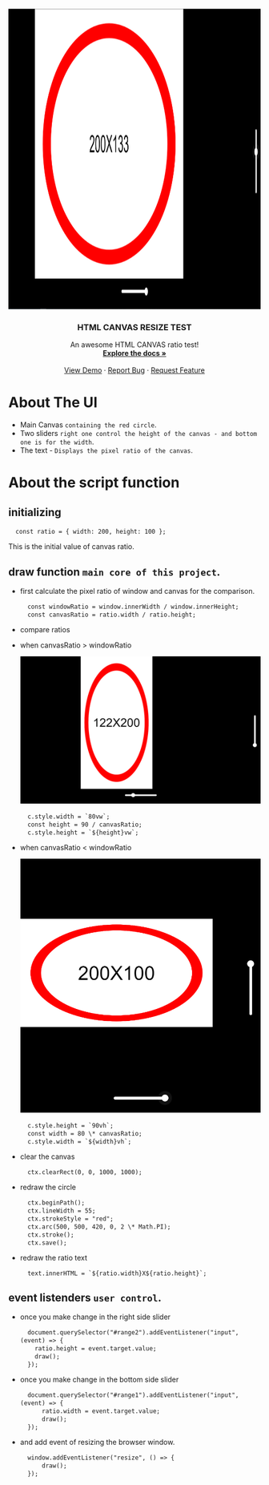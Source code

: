 <!-- PROJECT LOGO -->
<br />
<div align="center">
  <a href="https://canvas-resize.netlify.app/">
    <img src="screen.png" alt="Logo" width="900px" height="600px">
  </a>

  <h3 align="center">HTML CANVAS RESIZE TEST</h3>

  <p align="center">
    An awesome HTML CANVAS ratio test!
    <br />
    <a href="https://developer.mozilla.org/en-US/docs/Web/API/Canvas_API"><strong>Explore the docs »</strong></a>
    <br />
    <br />
    <a href="https://canvas-resize.netlify.app/">View Demo</a>
    ·
    <a href="https://github.com/CoryITpro/HTML-Canvas-Reisize/issues">Report Bug</a>
    ·
    <a href="https://github.com/CoryITpro/HTML-Canvas-Reisize/issues">Request Feature</a>
  </p>
</div>
<!-- ABOUT THE PROJECT -->

# About The UI

-   Main Canvas `containing the red circle`.
-   Two sliders `right one control the height of the canvas - and bottom one is for the width`.
-   The text - `Displays the pixel ratio of the canvas`.

# About the script function

## initializing

      const ratio = { width: 200, height: 100 };

This is the initial value of canvas ratio.

## draw function `main core of this project`.

-   first calculate the pixel ratio of window and canvas for the comparison.

          const windowRatio = window.innerWidth / window.innerHeight;
          const canvasRatio = ratio.width / ratio.height;

-   compare ratios
-   when canvasRatio > windowRatio

    <img src="high.png" alt="Logo" >

          c.style.width = `80vw`;
          const height = 90 / canvasRatio;
          c.style.height = `${height}vw`;

-   when canvasRatio < windowRatio

    <img src="wide.png" alt="Logo" >

          c.style.height = `90vh`;
          const width = 80 \* canvasRatio;
          c.style.width = `${width}vh`;

-   clear the canvas

          ctx.clearRect(0, 0, 1000, 1000);

-   redraw the circle

          ctx.beginPath();
          ctx.lineWidth = 55;
          ctx.strokeStyle = "red";
          ctx.arc(500, 500, 420, 0, 2 \* Math.PI);
          ctx.stroke();
          ctx.save();

-   redraw the ratio text

          text.innerHTML = `${ratio.width}X${ratio.height}`;

## event listenders `user control`.

-   once you make change in the right side slider

          document.querySelector("#range2").addEventListener("input", (event) => {
            ratio.height = event.target.value;
            draw();
          });

-   once you make change in the bottom side slider

          document.querySelector("#range1").addEventListener("input", (event) => {
              ratio.width = event.target.value;
              draw();
          });

-   and add event of resizing the browser window.

          window.addEventListener("resize", () => {
              draw();
          });
